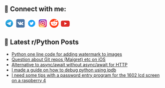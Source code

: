 ## 🔎 Connect with me:
[<img src="https://github.com/bullbesh/bullbesh/blob/main/images/Telegram.png" width="32" height="32" />](https://t.me/bullbesh)
[<img src="https://github.com/bullbesh/bullbesh/blob/main/images/VK.png" width="32" height="32" />](https://vk.com/bullbesh)
[<img src="https://github.com/bullbesh/bullbesh/blob/main/images/Twitter.png" width="32" height="32" />](https://twitter.com/bullbesh1)
[<img src="https://github.com/bullbesh/bullbesh/blob/main/images/Instagram.png" width="32" height="32" />](https://www.instagram.com/bullbesh)
[<img src="https://github.com/bullbesh/bullbesh/blob/main/images/Reddit.png" width="32" height="32" />](https://www.reddit.com/user/bullbesh)
[<img src="https://github.com/bullbesh/bullbesh/blob/main/images/YouTube.png" width="32" height="32" />](https://www.youtube.com/channel/UCtfjRs6uzgq5mfm8S06WTcg)

## 📕 Latest r/Python Posts
<!-- BLOG-POST-LIST:START -->
- [Python one line code for adding watermark to images](https://www.reddit.com/r/Python/comments/1ge2i8z/python_one_line_code_for_adding_watermark_to/)
- [Question about Git repos &lpar;Maigret&rpar; etc on iOS](https://www.reddit.com/r/Python/comments/1gdz63t/question_about_git_repos_maigret_etc_on_ios/)
- [Alternative to async/await without async/await for HTTP](https://www.reddit.com/r/Python/comments/1gdxqsu/alternative_to_asyncawait_without_asyncawait_for/)
- [I made a guide on how to debug python using ipdb](https://www.reddit.com/r/Python/comments/1gdwo2h/i_made_a_guide_on_how_to_debug_python_using_ipdb/)
- [I need some tips with a password entry program for the 1602 lcd screen on a raspberry 4](https://www.reddit.com/r/Python/comments/1gdqbty/i_need_some_tips_with_a_password_entry_program/)
<!-- BLOG-POST-LIST:END -->
